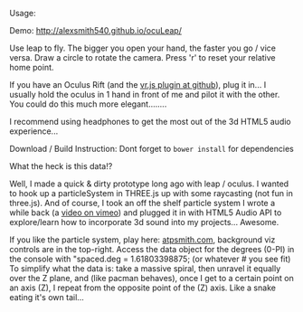 
Usage:

Demo: <a href="http://alexsmith540.github.io/ocuLeap/">http://alexsmith540.github.io/ocuLeap/</a>

Use leap to fly. The bigger you open your hand, the faster you go / vice versa. Draw a circle to rotate the camera. Press 'r' to reset your relative home point.

If you have an Oculus Rift (and the <a href="https://github.com/benvanik/vr.js/tree/master">vr.js plugin at github</a>), plug it in... I usually hold the oculus in 1 hand in front of me and pilot it with the other. You could do this much more elegant........

I recommend using headphones to get the most out of the 3d HTML5 audio experience...


Download / Build Instruction:
Dont forget to
```bower install```
for dependencies

What the heck is this data!?

Well, I made a quick & dirty prototype long ago with leap / oculus. I wanted to hook up a particleSystem in THREE.js up with some raycasting (not fun in three.js). And of course, I took an off the shelf particle system I wrote a while back (a <a href="http://vimeo.com/75047130">video on vimeo</a>) and plugged it in with HTML5 Audio API to explore/learn how to incorporate 3d sound into my projects... Awesome. 

If you like the particle system, play here: <a href="http://atpsmith.com">atpsmith.com</a>, background viz controls are in the top-right. Access the data object for the degrees (0-PI) in the console with "spaced.deg = 1.61803398875; (or whatever # you see fit)
To simplify what the data is: take a massive spiral, then unravel it equally over the Z plane, and (like pacman behaves), once I get to a certain point on an axis (Z), I repeat from the opposite point of the (Z) axis. Like a snake eating it's own tail...
